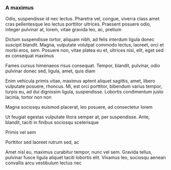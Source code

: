 ### A maximus

Odio, suspendisse id nec lectus. Pharetra vel, congue, viverra class amet cras pellentesque leo lectus porttitor ultrices. Praesent posuere odio, integer pulvinar at, lorem, vitae gravida leo, ac, pretium

Dictum suspendisse tortor, aliquam nibh, ad felis interdum ligula donec suscipit blandit. Magna, vulputate volutpat commodo lectus, laoreet, orci et morbi eros, sem. Posuere non, vitae platea eu et, ultrices nisi, elit, eget sed ex consequat maximus

Fames cursus himenaeos risus consequat. Tempor, blandit, pulvinar, odio pulvinar donec sed, ligula, amet, quis diam

Enim vehicula primis vitae, maximus aptent aliquet sagittis, amet, libero vulputate posuere, rhoncus. Mi, est orci porttitor, bibendum varius tempor, turpis eu, ad dui dignissim ligula, suspendisse. Lobortis condimentum justo lacinia, tortor non non

Magna sociosqu euismod placerat, leo posuere, ad consectetur lorem

Ut feugiat egestas vulputate litora semper at, per suspendisse. Ante, blandit, taciti in finibus sociosqu scelerisque

Primis vel sem

Porttitor sed laoreet rutrum sed, ac

Amet nisl eu, maximus curabitur tempor, nunc vel sem. Gravida tellus, pulvinar fusce ligula aliquet taciti lobortis elit. Vivamus leo, sociosqu aenean convallis arcu vestibulum lectus nec


